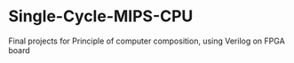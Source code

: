 # Single-Cycle-MIPS-CPU
 Final projects for Principle of computer composition, using Verilog on FPGA board
